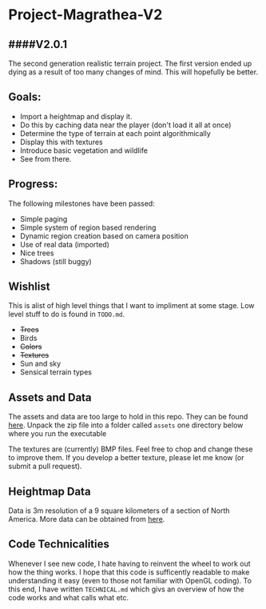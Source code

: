 Project-Magrathea-V2
====================
####V2.0.1
----------

The second generation realistic terrain project.
The first version ended up dying as a result of too many changes of mind.  This will hopefully be better.

Goals:
------
 * Import a heightmap and display it.
 * Do this by caching data near the player (don't load it all at once)
 * Determine the type of terrain at each point algorithmically
 * Display this with textures
 * Introduce basic vegetation and wildlife 
 * See from there.

Progress:
---------
The following milestones have been passed:

 * Simple paging
 * Simple system of region based rendering
 * Dynamic region creation based on camera position
 * Use of real data (imported)
 * Nice trees
 * Shadows (still buggy)

Wishlist
--------
This is alist of high level things that I want to impliment at some stage.  Low level stuff to do is found in `TODO.md`.

 * ~~Trees~~
 * Birds
 * ~~Colors~~
 * ~~Textures~~
 * Sun and sky
 * Sensical terrain types

Assets and Data
---------------
The assets and data are too large to hold in this repo.  They can be found [here][1].  Unpack the zip file into a folder called `assets` one directory below where you run the executable

The textures are (currently) BMP files.  Feel free to chop and change these to improve them.  If you develop a better texture, please let me know (or submit a pull request).

Heightmap Data
--------------
Data is 3m resolution of a 9 square kilometers of a section of North America.  More data can be obtained from [here][2].

Code Technicalities
-------------------
Whenever I see new code, I hate having to reinvent the wheel to work out how the thing works.  I hope that this code is sufficently readable to make understanding it easy (even to those not familiar with OpenGL coding).  To this end, I have written `TECHNICAL.md` which givs an overview of how the code works and what calls what etc.

[1]: http://www.ked.co.za/temp/assets.zip "Sample formatted data obtainable here"
[2]: http://viewer.nationalmap.gov/viewer/ "More raw data obtainable here"
